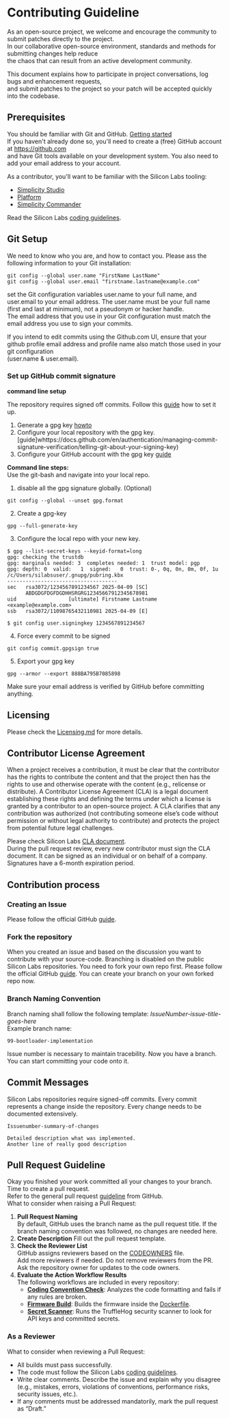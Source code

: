 # Contributing Guideline

As an open-source project, we welcome and encourage the community to submit patches directly to the project.  
In our collaborative open-source environment, standards and methods for submitting changes help reduce  
the chaos that can result from an active development community.

This document explains how to participate in project conversations, log bugs and enhancement requests,  
and submit patches to the project so your patch will be accepted quickly into the codebase.

## Prerequisites

You should be familiar with Git and GitHub. [Getting started](https://docs.github.com/en/get-started)  
If you haven't already done so, you'll need to create a (free) GitHub account at <https://github.com>  
and have Git tools available on your development system. You also need to add your email address to your account.

As a contributor, you'll want to be familiar with the Silicon Labs tooling:

- [Simplicity Studio](https://docs.silabs.com/simplicity-studio-5-users-guide/latest/ss-5-users-guide-overview/)
- [Platform](https://docs.silabs.com/gecko-platform/latest/platform-overview/)
- [Simplicity Commander](https://docs.silabs.com/simplicity-commander/latest/simplicity-commander-start/)

Read the Silicon Labs [coding guidelines](https://github.com/SiliconLabsSoftware/agreements-and-guidelines/blob/main/coding_standard.md).

## Git Setup

We need to know who you are, and how to contact you. Please ass the following information to your Git installation:

```
git config --global user.name "FirstName LastName"
git config --global user.email "firstname.lastname@example.com"
```

set the Git configuration variables user.name to your full name, and user.email to your email address.
The user.name must be your full name (first and last at minimum), not a pseudonym or hacker handle.  
The email address that you use in your Git configuration must match the email address you use to sign your commits.

If you intend to edit commits using the Github.com UI, ensure that your github profile email address and profile name also match those used in your git configuration  
(user.name & user.email).

### Set up GitHub commit signature

**command line setup**

The repository requires signed off commits. Follow this [guide](https://docs.github.com/en/authentication/managing-commit-signature-verification/signing-commits) how to set it up.

1. Generate a gpg key [howto](https://docs.github.com/en/authentication/managing-commit-signature-verification/generating-a-new-gpg-key)
2. Configure your local repository with the gpg key. [guide]whttps://docs.github.com/en/authentication/managing-commit-signature-verification/telling-git-about-your-signing-key)
3. Configure your GitHub account with the gpg key [guide](https://docs.github.com/en/authentication/managing-commit-signature-verification/associating-an-email-with-your-gpg-key)

**Command line steps:**  
Use the git-bash and navigate into your local repo.

1. disable all the gpg signature globally. (Optional)

```
git config --global --unset gpg.format
```

2. Create a gpg-key

```
gpg --full-generate-key
```

3. Configure the local repo with your new key.

```
$ gpg --list-secret-keys --keyid-format=long
gpg: checking the trustdb
gpg: marginals needed: 3  completes needed: 1  trust model: pgp
gpg: depth: 0  valid:   1  signed:   0  trust: 0-, 0q, 0n, 0m, 0f, 1u
/c/Users/silabsuser/.gnupg/pubring.kbx
------------------------------------
sec   rsa3072/1234567891234567 2025-04-09 [SC]
      ABDGDGFDGFDGDHHSRGRG12345667912345678981
uid                 [ultimate] Firstname Lastname <example@example.com>
ssb   rsa3072/11098765432110981 2025-04-09 [E]

$ git config user.signingkey 1234567891234567
```

4. Force every commit to be signed

```
git config commit.gpgsign true
```

5. Export your gpg key

```
gpg --armor --export 888BA795B7085898
```

Make sure your email address is verified by GitHub before committing anything.

## Licensing

Please check the [Licensing.md](../LICENSE.md) for more details.

## Contributor License Agreement

When a project receives a contribution, it must be clear that the contributor has the rights to contribute the content and that the project then has the rights to use and otherwise operate with the content (e.g., relicense or distribute). A Contributor License Agreement (CLA) is a legal document establishing these rights and defining the terms under which a license is granted by a contributor to an open-source project. A CLA clarifies that any contribution was authorized (not contributing someone else’s code without permission or without legal authority to contribute) and protects the project from potential future legal challenges.

Please check Silicon Labs [CLA document](https://github.com/SiliconLabsSoftware/agreements-and-guidelines/blob/main/contributor_license_agreement.md).  
During the pull request review, every new contributor must sign the CLA document. It can be signed as an individual or on behalf of a company.  
Signatures have a 6-month expiration period.

## Contribution process

### Creating an Issue

Please follow the official GitHub [guide](https://opensource.guide/how-to-contribute/#opening-an-issue).

### Fork the repository

When you created an issue and based on the discussion you want to contribute with your source-code.
Branching is disabled on the public Silicon Labs repositories. You need to fork your own repo first.
Please follow the official GitHub [guide](https://docs.github.com/en/get-started/exploring-projects-on-github/contributing-to-a-project).
You can create your branch on your own forked repo now.

### Branch Naming Convention

Branch naming shall follow the following template: _IssueNumber-issue-title-goes-here_  
Example branch name:

```
99-bootloader-implementation
```

Issue number is necessary to maintain tracebility.
Now you have a branch. You can start committing your code onto it.

## Commit Messages

Silicon Labs repositories require signed-off commits.
Every commit represents a change inside the repository. Every change needs to be documented extensively.

```
Issuenumber-summary-of-changes

Detailed description what was implemented.
Another line of really good description
```

## Pull Request Guideline

Okay you finished your work committed all your changes to your branch. Time to create a pull request.  
Refer to the general pull request [guideline](https://opensource.guide/how-to-contribute/#opening-a-pull-request) from GitHub.  
What to consider when raising a Pull Request:

1. **Pull Request Naming**  
   By default, GitHub uses the branch name as the pull request title. If the branch naming convention was followed, no changes are needed here.
2. **Create Description**
   Fill out the pull request template.
3. **Check the Reviewer List**  
   GitHub assigns reviewers based on the [CODEOWNERS](CODEOWNERS) file.  
   Add more reviewers if needed. Do not remove reviewers from the PR. Ask the repository owner for updates to the code owners.
4. **Evaluate the Action Workflow Results**  
   The following workflows are included in every repository:
   - **[Coding Convention Check](workflows/00-Check-Code-Convention.yml)**: Analyzes the code formatting and fails if any rules are broken.
   - **[Firmware Build](workflows/02-Build-Firmware.yml)**: Builds the firmware inside the [Dockerfile](../Dockerfile).
   - **[Secret Scanner](workflows/04-TruffleHog-Security-Scan.yml)**: Runs the TruffleHog security scanner to look for API keys and committed secrets.

### As a Reviewer

What to consider when reviewing a Pull Request:

- All builds must pass successfully.
- The code must follow the Silicon Labs [coding guidelines](https://github.com/SiliconLabsSoftware/agreements-and-guidelines/blob/main/coding_standard.md).
- Write clear comments. Describe the issue and explain why you disagree (e.g., mistakes, errors, violations of conventions, performance risks, security issues, etc.).
- If any comments must be addressed mandatorily, mark the pull request as “Draft.”
